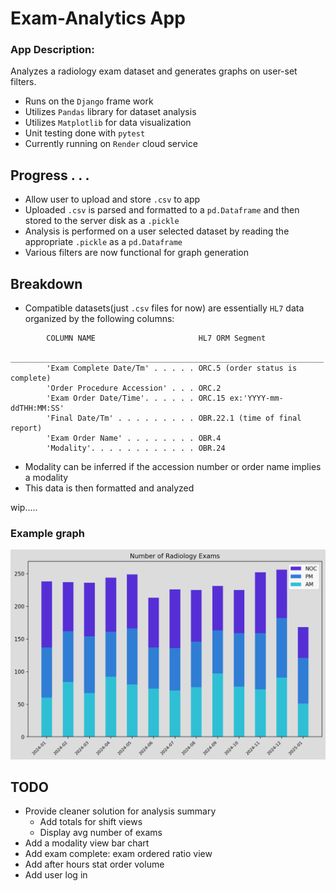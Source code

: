 # Exam-Analytics App
### App Description: <br>
Analyzes a radiology exam dataset and generates graphs on user-set filters.

- Runs on the `Django` frame work
- Utilizes `Pandas` library for dataset analysis
- Utilizes `Matplotlib` for data visualization
- Unit testing done with `pytest`
- Currently running on `Render` cloud service

## Progress . . .
- Allow user to upload and store `.csv` to app
- Uploaded `.csv` is parsed and formatted to a `pd.Dataframe` and then stored to the server disk as a `.pickle`
- Analysis is performed on a user selected dataset by reading the appropriate `.pickle` as a `pd.Dataframe` 
- Various filters are now functional for graph generation

## Breakdown
- Compatible datasets(just `.csv` files for now) are essentially `HL7` data organized by the following columns:

```
        COLUMN NAME                       HL7 ORM Segment
        ______________________________________________________________________
        'Exam Complete Date/Tm' . . . . . ORC.5 (order status is complete)
        'Order Procedure Accession' . . . ORC.2
        'Exam Order Date/Time'. . . . . . ORC.15 ex:'YYYY-mm-ddTHH:MM:SS'
        'Final Date/Tm' . . . . . . . . . OBR.22.1 (time of final report)
        'Exam Order Name' . . . . . . . . OBR.4
        'Modality'. . . . . . . . . . . . OBR.24
```
- Modality can be inferred if the accession number or order name implies a modality
- This data is then formatted and analyzed

wip.....

### Example graph

![](/img/grph.png)

## TODO

- Provide cleaner solution for analysis summary
    - Add totals for shift views
    - Display avg number of exams
- Add a modality view bar chart
- Add exam complete: exam ordered ratio view
- Add after hours stat order volume
- Add user log in